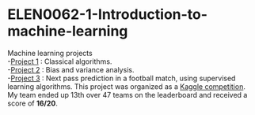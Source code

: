 # ELEN0062-1-Introduction-to-machine-learning
Machine learning projects  
-[Project 1](https://github.com/sibced/ELEN0062-1-Introduction-to-machine-learning/tree/main/Project%201) : Classical algorithms.  
-[Project 2](https://github.com/sibced/ELEN0062-1-Introduction-to-machine-learning/tree/main/Project%202) : Bias and variance analysis.  
-[Project 3](https://github.com/sibced/ELEN0062-1-Introduction-to-machine-learning/tree/main/Project%203) : Next pass prediction in a football match, using supervised learning algorithms. This project was organized as a [Kaggle competition](https://www.kaggle.com/c/iml2020). My team ended up 13th over 47 teams on the leaderboard and received a score of **16/20**.  
